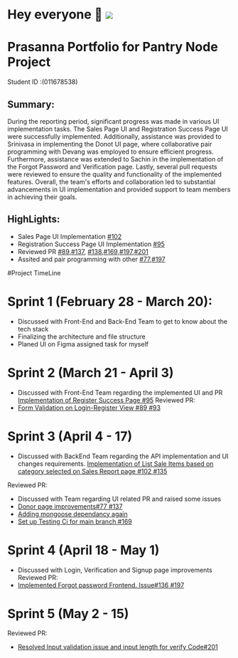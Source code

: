 

<!--
**prasannarajezzzy/prasannarajezzzy** is a ✨ _special_ ✨ repository because its `README.md` (this file) appears on your GitHub profile.

Here are some ideas to get you started:

- 🔭 I’m currently working on ...
- 🌱 I’m currently learning ...
- 👯 I’m looking to collaborate on ...
- 🤔 I’m looking for help with ...
- 💬 Ask me about ...
- 📫 How to reach me: ...
- 😄 Pronouns: ...
- ⚡ Fun fact: ...
-->

<div>
 
# Hey everyone 👋   ![](https://komarev.com/ghpvc/?username=prasannarajezzzy&color=blue&style=flat-square&label=Profile+visitors)</div>

# Prasanna Portfolio for Pantry Node Project
Student ID :(011678538)
## Summary:

During the reporting period, significant progress was made in various UI implementation tasks. The Sales Page UI and Registration Success Page UI were successfully implemented. Additionally, assistance was provided to Srinivasa in implementing the Donot UI page, where collaborative pair programming with Devang was employed to ensure efficient progress. Furthermore, assistance was extended to Sachin in the implementation of the Forgot Password and Verification page. Lastly, several pull requests were reviewed to ensure the quality and functionality of the implemented features. Overall, the team's efforts and collaboration led to substantial advancements in UI implementation and provided support to team members in achieving their goals.


## HighLights:
-  Sales Page UI Implementation [#102](https://github.com/ChicoState/PantryNode/pull/135)
-  Registration Success Page UI Implementation [#95](https://github.com/ChicoState/PantryNode/pull/96)
-  Reviewed PR   [#89](https://github.com/ChicoState/PantryNode/pull/93),[#137](https://github.com/ChicoState/PantryNode/pull/137), [#138](https://github.com/ChicoState/PantryNode/pull/138),[#169](https://github.com/ChicoState/PantryNode/pull/169),[#197](https://github.com/ChicoState/PantryNode/pull/197),[#201](https://github.com/ChicoState/PantryNode/pull/202)
-  Assited and pair programming with other [#77](https://github.com/ChicoState/PantryNode/commit/eab98739c114c389425ca83eb5915256981246a3),[#197](https://github.com/ChicoState/PantryNode/commit/d02691123f72621c5101636721f56ef5d37a59f1)

#Project TimeLine

# Sprint 1 (February 28 - March 20):
  - Discussed with Front-End and Back-End Team to get to know about the tech stack 
  - Finalizing the architecture and file structure
  - Planed UI on Figma assigned task for myself


# Sprint 2 (March 21 - April 3)
  - Discussed with Front-End Team regarding the implemented UI and PR 
[Implementation of Register Success Page #95](https://github.com/ChicoState/PantryNode/pull/96)
Reviewed PR:
- [Form Validation on Login-Register View #89 #93](https://github.com/ChicoState/PantryNode/pull/93)
# Sprint 3 (April 4 - 17)
  - Discussed with BackEnd Team regarding the API implementation and UI changes requirements. 
[Implementation of List Sale Items based on category selected on Sales Report page #102 #135](https://github.com/ChicoState/PantryNode/pull/135)

Reviewed PR:
  - Discussed with Team regarding UI related PR and raised some issues 
- [Donor page improvements#77 #137](https://github.com/ChicoState/PantryNode/pull/137)
- [Adding mongoose dependancy again](https://github.com/ChicoState/PantryNode/pull/138)
- [Set up Testing Ci for main branch #169](https://github.com/ChicoState/PantryNode/pull/169)

# Sprint 4 (April 18 - May 1)
  - Discussed with Login, Verification and Signup page improvements 
Reviewed PR:
- [Implemented Forgot password Frontend. Issue#136 #197](https://github.com/ChicoState/PantryNode/pull/197)

# Sprint 5 (May 2 - 15)
Reviewed PR:
 - [Resolved Input validation issue and input length for verify Code#201](https://github.com/ChicoState/PantryNode/pull/202)



<!-- 
**Languages and Tools:** 
<p>
    

<a href="https://github.com/anuraghazra/github-readme-stats">
  <img align="right" width="50%" src="https://github-readme-stats.anuraghazra1.vercel.app/api?username=prasannarajezzzy&show_icons=true&include_all_commits=true&theme=dracula" alt="Prasanna's github stats" />
</a>
  <code><img width="10%" src="https://www.vectorlogo.zone/logos/python/python-ar21.svg"></code>
  <code><img width="10%" src="https://www.vectorlogo.zone/logos/jupyter/jupyter-ar21.svg"></code>
  <code><img width="10%" src="https://www.vectorlogo.zone/logos/tensorflow/tensorflow-ar21.svg"></code>
  <code><img width="10%" src="https://www.vectorlogo.zone/logos/pytorch/pytorch-ar21.svg"></code>
  
  <br />
  
  
  <code><img width="10%" src="https://www.vectorlogo.zone/logos/amazon_aws/amazon_aws-ar21.svg"></code>
  <code><img width="10%" src="https://www.vectorlogo.zone/logos/docker/docker-ar21.svg"></code>
  <code><img width="10%" src="https://www.vectorlogo.zone/logos/mongodb/mongodb-ar21.svg"></code>
  <code><img width="10%" src="https://www.vectorlogo.zone/logos/docker/docker-ar21.svg"></code>
  <br />
  
  <code><img width="10%" src="https://branditechture.agency/brand-logos/wp-content/uploads/wpdm-cache/JetBrains-PyCharm-900x0.png"></code>
  <code><img width="10%" src="https://www.vectorlogo.zone/logos/javascript/javascript-ar21.svg"></code>
  <code><img width="10%" src="https://www.vectorlogo.zone/logos/java/java-ar21.svg"></code>
  <code><img width="10%" src="https://www.vectorlogo.zone/logos/mysql/mysql-ar21.svg"></code>
  
  <br />
  
  <code><img width="10%" src="https://www.vectorlogo.zone/logos/git-scm/git-scm-ar21.svg"></code>
  <code><img width="10%" src="https://seeklogo.com/images/S/scikit-learn-logo-8766D07E2E-seeklogo.com.png"></code>
  <code><img width="10%" src="https://www.vectorlogo.zone/logos/linux/linux-ar21.svg"></code>
  <code><img width="10%" src="https://www.vectorlogo.zone/logos/getpostman/getpostman-ar21.svg"></code>


</p>
<br/>
<h2 align="center">📫 Reach out to me on</h2>
<p align="center">
  <a target="_blank"href="https://www.linkedin.com/in/prasanna-rajendra/"><img src="https://img.shields.io/badge/linkedin-%230077B5.svg?&style=for-the-badge&logo=linkedin&logoColor=white" /></a>&nbsp;&nbsp;&nbsp;&nbsp;
  <a href="mailto:prvaddkkepurakkal@csuchico.edu"><img src="https://img.shields.io/badge/gmail-%23D14836.svg?&style=for-the-badge&logo=gmail&logoColor=white" /></a>&nbsp;&nbsp;&nbsp;&nbsp;
</p>
 -->
